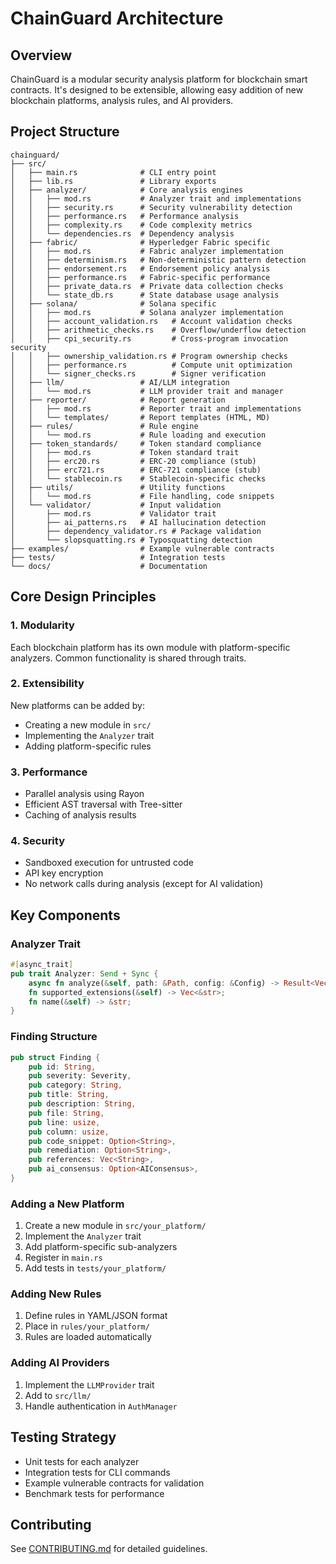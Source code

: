 # ChainGuard Architecture

## Overview

ChainGuard is a modular security analysis platform for blockchain smart contracts. It's designed to be extensible, allowing easy addition of new blockchain platforms, analysis rules, and AI providers.

## Project Structure

```
chainguard/
├── src/
│   ├── main.rs              # CLI entry point
│   ├── lib.rs               # Library exports
│   ├── analyzer/            # Core analysis engines
│   │   ├── mod.rs           # Analyzer trait and implementations
│   │   ├── security.rs      # Security vulnerability detection
│   │   ├── performance.rs   # Performance analysis
│   │   ├── complexity.rs    # Code complexity metrics
│   │   └── dependencies.rs  # Dependency analysis
│   ├── fabric/              # Hyperledger Fabric specific
│   │   ├── mod.rs           # Fabric analyzer implementation
│   │   ├── determinism.rs   # Non-deterministic pattern detection
│   │   ├── endorsement.rs   # Endorsement policy analysis
│   │   ├── performance.rs   # Fabric-specific performance
│   │   ├── private_data.rs  # Private data collection checks
│   │   └── state_db.rs      # State database usage analysis
│   ├── solana/              # Solana specific
│   │   ├── mod.rs           # Solana analyzer implementation
│   │   ├── account_validation.rs   # Account validation checks
│   │   ├── arithmetic_checks.rs    # Overflow/underflow detection
│   │   ├── cpi_security.rs         # Cross-program invocation security
│   │   ├── ownership_validation.rs # Program ownership checks
│   │   ├── performance.rs          # Compute unit optimization
│   │   └── signer_checks.rs        # Signer verification
│   ├── llm/                 # AI/LLM integration
│   │   └── mod.rs           # LLM provider trait and manager
│   ├── reporter/            # Report generation
│   │   ├── mod.rs           # Reporter trait and implementations
│   │   └── templates/       # Report templates (HTML, MD)
│   ├── rules/               # Rule engine
│   │   └── mod.rs           # Rule loading and execution
│   ├── token_standards/     # Token standard compliance
│   │   ├── mod.rs           # Token standard trait
│   │   ├── erc20.rs         # ERC-20 compliance (stub)
│   │   ├── erc721.rs        # ERC-721 compliance (stub)
│   │   └── stablecoin.rs    # Stablecoin-specific checks
│   ├── utils/               # Utility functions
│   │   └── mod.rs           # File handling, code snippets
│   └── validator/           # Input validation
│       ├── mod.rs           # Validator trait
│       ├── ai_patterns.rs   # AI hallucination detection
│       ├── dependency_validator.rs # Package validation
│       └── slopsquatting.rs # Typosquatting detection
├── examples/                # Example vulnerable contracts
├── tests/                   # Integration tests
└── docs/                    # Documentation

```

## Core Design Principles

### 1. **Modularity**
Each blockchain platform has its own module with platform-specific analyzers. Common functionality is shared through traits.

### 2. **Extensibility**
New platforms can be added by:
- Creating a new module in `src/`
- Implementing the `Analyzer` trait
- Adding platform-specific rules

### 3. **Performance**
- Parallel analysis using Rayon
- Efficient AST traversal with Tree-sitter
- Caching of analysis results

### 4. **Security**
- Sandboxed execution for untrusted code
- API key encryption
- No network calls during analysis (except for AI validation)

## Key Components

### Analyzer Trait
```rust
#[async_trait]
pub trait Analyzer: Send + Sync {
    async fn analyze(&self, path: &Path, config: &Config) -> Result<Vec<Finding>>;
    fn supported_extensions(&self) -> Vec<&str>;
    fn name(&self) -> &str;
}
```

### Finding Structure
```rust
pub struct Finding {
    pub id: String,
    pub severity: Severity,
    pub category: String,
    pub title: String,
    pub description: String,
    pub file: String,
    pub line: usize,
    pub column: usize,
    pub code_snippet: Option<String>,
    pub remediation: Option<String>,
    pub references: Vec<String>,
    pub ai_consensus: Option<AIConsensus>,
}
```

### Adding a New Platform

1. Create a new module in `src/your_platform/`
2. Implement the `Analyzer` trait
3. Add platform-specific sub-analyzers
4. Register in `main.rs`
5. Add tests in `tests/your_platform/`

### Adding New Rules

1. Define rules in YAML/JSON format
2. Place in `rules/your_platform/`
3. Rules are loaded automatically

### Adding AI Providers

1. Implement the `LLMProvider` trait
2. Add to `src/llm/`
3. Handle authentication in `AuthManager`

## Testing Strategy

- Unit tests for each analyzer
- Integration tests for CLI commands
- Example vulnerable contracts for validation
- Benchmark tests for performance

## Contributing

See [CONTRIBUTING.md](CONTRIBUTING.md) for detailed guidelines. 